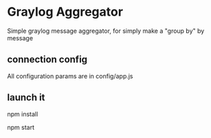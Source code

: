 Graylog Aggregator
==================

Simple graylog message aggregator, for simply make a "group by" by message

connection config
-----------------
All configuration params are in config/app.js


launch it
---------

npm install

npm start

